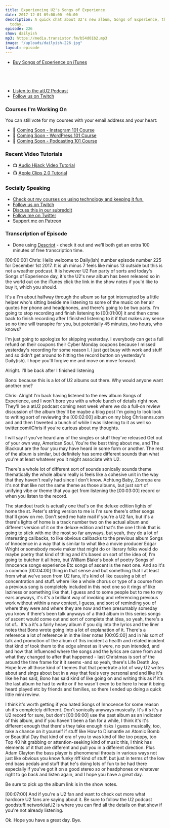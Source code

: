 ```yaml
---
title: Experiencing U2's Songs of Experience
date: 2017-12-01 09:00:00 -06:00
description: A quick chat about U2's new album, Songs of Experience, that was released
  today.
episode: 226
show: dailyish
mp3: https://media.transistor.fm/b54d01b2.mp3
image: "/uploads/dailyish-226.jpg"
layout: episode
---
```


* [Buy Songs of Experience on iTunes](https://geo.itunes.apple.com/us/album/songs-of-experience-deluxe-edition/1300908333?mt=1&app=music&at=10l4Ki)

<a href="https://geo.itunes.apple.com/us/album/songs-of-experience-deluxe-edition/1300908333?mt=1&app=music&at=10l4Ki" style="display:inline-block;overflow:hidden;background:url(https://linkmaker.itunes.apple.com/assets/shared/badges/en-us/music-lrg.svg) no-repeat;width:157px;height:45px;background-size:contain;"></a>
* [Listen to the atU2 Podcast](https://goodstuff.network/atu2/)
* [Follow us on Twitch](https://www.twitch.tv/gsfm)


### Courses I'm Working On

You can still vote for my courses with your email address and your heart:

* 🌅 [Coming Soon - Instagram 101 Course](https://courses.chrisenns.com/instagram-101)
* 📝 [Coming Soon - WordPress 101 Course](https://courses.chrisenns.com/wordpress-101)
* 🎤 [Coming Soon - Podcasting 101 Course](https://courses.chrisenns.com/podcasting-101)

### Recent Video Tutorials

* 📺 [Audio Hijack Video Tutorial](https://www.youtube.com/watch?v=gksxKV85ARU)
* 📺 [Apple Clips 2.0 Tutorial](https://www.youtube.com/watch?v=CzI6L31LEvQ)

### Socially Speaking

* [Check out my courses on using technology and keeping it fun.](https://courses.chrisenns.com)
* [Follow us on Twitch](https://www.twitch.tv/gsfm)
* [Discuss this in our subreddit](https://www.reddit.com/r/Goodstuff_fm/)
* [Follow me on Twitter](https://www.twitter.com/ichris)
* [Support me on Patreon](https://www.patreon.com/ichris)


### Transcription of Episode

* Done using [Descript](https://app.descript.com/r/HkKZYn6bG) - check it out and we'll both get an extra 100 minutes of free transcription time.

[00:00:00] Chris: Hello welcome to Daily(ish) number episode number 225 for December 1st 2017. It is uh minus 7 feels like minus 13 outside but this is not a weather podcast. It is however U2 Fan party of sorts and today's Songs of Experience day, it's the U2's new album has been released so in the world out on the iTunes click the link in the show notes if you'd like to buy it, which you should.

It's a I'm about halfway through the album so far got interrupted by a little helper who's sitting beside me listening to some of the music on her air quotes her phone and headphones, and there's going to be two parts. I'm going to stop recording and finish listening to [00:01:00] it and then come back to finish recording after I finished listening to it if that makes any sense so no time will transpire for you, but potentially 45 minutes, two hours, who knows?

I'm just going to apologize for skipping yesterday. I everybody can get a full refund on their coupons their Cyber Monday coupons because I missed yesterday's recording for some reason I. I just got busy with work and stuff and so didn't get around to hitting the record button on yesterday's Daily(ish). I  hope you'll forgive me and move on move forward.

Alright. I'll be back after I finished listening

Bono: because this is a lot of U2 albums out there. Why would anyone want another one?

Chris: Alright I'm back having listened to the new album Songs of Experience, and I won't bore you with a whole bunch of details right now. They'll be a atU2 podcast coming next week where we do a full-on review discussion of the album they'll be maybe a blog post I'm going to look look to writing sort of reviewing the [00:02:00] album on my blog Chrisenns.com and and then I tweeted a bunch of while I was listening to it as well so twitter.com/iChris if you're curious about my thoughts.

I will say if you've heard any of the singles or stuff they've released Get out of your own way, American Soul, You're the best thing about me, and The Blackout are the four you may have heard in some form or another. The rest of the album is similar, but definitely has some different sounds than what you're at least whatever you it might associate with U2.

There's a whole lot of different sort of sounds sonically sounds theme thematically the whole album really is feels like a cohesive unit in the way that they haven't really had since I don't know. Achtung  Baby, Zooropa era it's not that like not the same theme as those albums, but  just sort of unifying vibe or theme that you get from listening the [00:03:00] record or when you listen to the record.

The standout track is actually one that's on the deluxe edition lights of home the st. Peter's string version to me is I'm sure there's other songs that'll grow on me. Don't send me hate mail if you're a U2 fan, but it's a there's lights of home is a track number two on the actual album and different version of it on the deluxe edition and that's the one I think that is going to stick with me the most so far anyways, but yeah, they do a lot of interesting callbacks, to like  obvious callbacks to the previous album Songs of Innocence in a way that is similar to what like a movie producer Edgar Wright or somebody movie maker that might do or literary folks would do maybe poetry that kind of thing and it's based on sort of the idea of, I'm going to butcher it all here, but William Blake's book of poetry Songs of Innocence songs experience Etc songs of ascent is the next one.
And so it's a common [00:04:00] thing in that sense and but something that I at least from what we've seen from U2 fans, it's kind of like causing a bit of concentration and stuff. where like a whole chorus or type of a course from a previous song is completely included in this next one so it rings of like laziness or something like that, I guess and to some people but to me to my ears anyways, it's it's a brilliant way of invoking and referencing previous work without within a new context, I guess, and sort of reminding you of where they were and where they are now and then presumably someday you know if there's been talk anyways of a third album in this series songs of ascent would come out and sort of complete that idea, so yeah, there's a lot of...
It's a it's a fairly heavy album if you dig into the lyrics and the liner notes that Bono wrote going into a lot of explanation of it. There's a reference a lot of reference in in the liner notes [00:05:00] and in his sort of talk and promotion of the album of this incident a health and related incident that kind of took them to the edge almost as it were, no pun intended, and and how that influenced where the songs and the lyrics are came from and what they changed to after that happened - last Christmas is sort of the around the time frame for it it seems -and so yeah, there's Life Death Joy. Hope love all those kind of themes that that penetrate a lot of way U2 writes about and sings about but in a way that feels very personal and and like it's like he has said, Bono has said kind of like going on and writing this as if it's the last album he had to write or if he wasn't even to be here to hear it being heard played etc by friends and families, so there I ended up doing a quick little mini review.

I think it's worth getting if you hated Songs of Innocence for some reason uh it's completely different. Don't sonically anyways musically. It's it's it's a U2 record for sure, but don't [00:06:00] use the past album as an indicator of this album, and if you haven't been a fan for a while, I think it's it's different enough that there's they take enough risks I guess musically, too, take a chance on it yourself if stuff like How to Dismantle an Atomic Bomb or Beautiful Day that kind of era of you to was kind of like too poppy, too Top 40 hit grabbing or attention-seeking kind of music this, I think has elements of it that are different and pull you in a different direction. Plus Adam Clayton the bass player is phenomenal throats in various ways not just like obvious you know funky riff kind of stuff, but just in terms of the low end bass pedals and stuff that he's doing lots of fun to be had there especially if you've got it on a good stereo so or headphones or whatever right to go back and listen again, and I hope you have a great day.

Be sure to pick up the album link is in the show notes.

[00:07:00] And if you're a U2 fan and want to check out more what hardcore U2 fans are saying about it. Be sure to follow the U2 podcast goodstuff.network/atU2 is where you can find all the details on that show if you're not already listening.

Ok. Hope you have a great day. Bye.
